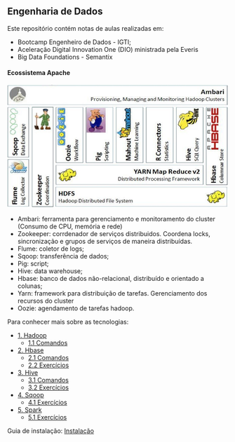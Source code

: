 ## Engenharia de Dados

Este repositório contém notas de aulas realizadas em: 
* Bootcamp Engenheiro de Dados - IGTI;
* Aceleração Digital Innovation One (DIO) ministrada pela Everis
* Big Data Foundations - Semantix 

#### Ecossistema Apache

![image](images/hadoop.jpg)

- Ambari: ferramenta para gerenciamento e monitoramento do cluster (Consumo de CPU, memória e rede)
- Zookeeper: corrdenador de serviços distribuidos. Coordena locks, sincronização e grupos de serviços de maneira distribuídas.
- Flume: coletor de logs;
- Sqoop: transferência de dados;
- Pig: script;
- Hive: data warehouse;
- Hbase: banco de dados não-relacional, distribuído e orientado a colunas;
- Yarn: framework para distribuição de tarefas. Gerenciamento dos recursos do cluster
- Oozie: agendamento de tarefas hadoop.

Para conhecer mais sobre as tecnologias:

- [1. Hadoop](hadoop/readme.md)   
    - [1.1 Comandos](hadoop/comandos.md)
- [2. Hbase](hbase/readme.md)
    - [2.1 Comandos](hbase/comandos.md)
    - [2.2 Exercícios](hbase/exercicios.md)
- [3. Hive](hive/readme.md)
    - [3.1 Comandos](hive/comandos.md)
    - [3.2 Exercícios](hive/exercicios.md)
- [4. Sqoop](spark/readme.md)
    - [4.1 Exercícios](sqoop/exercicios.md)
- [5. Spark](spark/readme.md)
    - [5.1 Exercícios](spark/exercicios.md)

Guia de instalação: [Instalação](instalacao.md)
